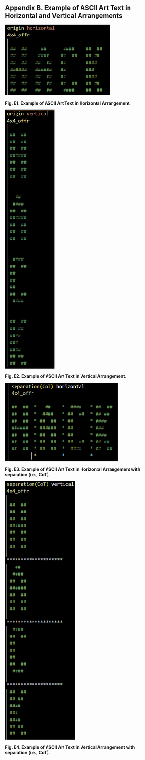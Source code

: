 ## Appendix B.  Example of ASCII Art Text in Horizontal and Vertical Arrangements

![figB1](./fig/figB1.png)

**Fig. B1. Example of ASCII Art Text in Horizontal Arrangement.**

 

![figB2](./fig/figB2.png)

**Fig. B2. Example of ASCII Art Text in Vertical Arrangement.**



![figB3](./fig/figB3.png)

**Fig. B3. Example of ASCII Art Text in Horizontal Arrangement with separation (i.e., CoT).**



![figB4](./fig/figB4.png)

**Fig. B4. Example of ASCII Art Text in Vertical Arrangement  with separation (i.e., CoT).**

